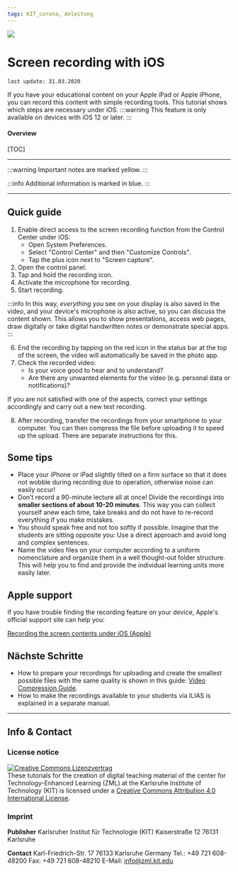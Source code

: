 ```yaml
---
tags: KIT_corona, Anleitung
---
```

![](https://i.imgur.com/eAg9Fgb.png)

# Screen recording with iOS
```
last update: 31.03.2020
```
If you have your educational content on your Apple iPad or Apple iPhone, you can record this content with simple recording tools. This tutorial shows which steps are necessary under iOS.
:::warning
This feature is only available on devices with iOS 12 or later.
:::

#### Overview
[TOC]

---

:::warning
Important notes are marked yellow.
:::

:::info
Additional information is marked in blue.
:::

---

## Quick guide
1. Enable direct access to the screen recording function from the Control Center under iOS:
    * Open System Preferences.
    * Select "Control Center" and then "Customize Controls".
    * Tap the plus icon next to "Screen capture".
2. Open the control panel.
3. Tap and hold the recording icon.
4. Activate the microphone for recording.
5. Start recording.

:::info
In this way, _everything_ you see on your display is also saved in the video, and your device's microphone is also active, so you can discuss the content shown.
This allows you to show presentations, access web pages, draw digitally or take digital handwritten notes or demonstrate special apps.
:::

6. End the recording by tapping on the red icon in the status bar at the top of the screen, the video will automatically be saved in the photo app.
7. Check the recorded video:
    * Is your voice good to hear and to understand?
    * Are there any unwanted elements for the video (e.g. personal data or notifications)?

If you are not satisfied with one of the aspects, correct your settings accordingly and carry out a new test recording.

8. After recording, transfer the recordings from your smartphone to your computer. You can then compress the file before uploading it to speed up the upload. There are separate instructions for this.

## Some tips
* Place your iPhone or iPad slightly tilted on a firm surface so that it does not wobble during recording due to operation, otherwise noise can easily occur!
* Don’t record a 90-minute lecture all at once! Divide the recordings into **smaller sections of about 10-20 minutes**. This way you can collect yourself anew each time, take breaks and do not have to re-record everything if you make mistakes.
* You should speak free and not too softly if possible. Imagine that the students are sitting opposite you: Use a direct approach and avoid long and complex sentences.
* Name the video files on your computer according to a uniform nomenclature and organize them in a well thought-out folder structure. This will help you to find and provide the individual learning units more easily later.


## Apple support
If you have trouble finding the recording feature on your device, Apple's official support site can help you:

[Recording the screen contents under iOS (Apple)](https://support.apple.com/de-de/HT207935)

## Nächste Schritte
* How to prepare your recordings for uploading and create the smallest possible files with the same quality is shown in this guide: [Video Compression Guide](https://s.kit.edu/tutorial-videokomprimierung).
* How to make the recordings available to your students via ILIAS is explained in a separate manual.

---

## Info & Contact

### License notice
<a rel="license" href="http://creativecommons.org/licenses/by/4.0/"><img alt="Creative Commons Lizenzvertrag" style="border-width:0" src="https://i.creativecommons.org/l/by/4.0/88x31.png" /></a><br /><span xmlns:dct="http://purl.org/dc/terms/" property="dct:title">These tutorials for the creation of digital teaching material</span> of <span xmlns:cc="http://creativecommons.org/ns#" property="cc:attributionName">the center for Technology-Enhanced Learning (ZML) at the Karlsruhe Institute of Technology (KIT)</span> is licensed under a <a rel="license" href="http://creativecommons.org/licenses/by/4.0/">Creative Commons Attribution 4.0 International License</a>.


### Imprint

**Publisher**
Karlsruher Institut für Technologie (KIT)
Kaiserstraße 12
76131 Karlsruhe

**Contact**
Karl-Friedrich-Str. 17
76133 Karlsruhe
Germany
Tel.: +49 721 608-48200
Fax: +49 721 608-48210
E-Mail: info@zml.kit.edu
